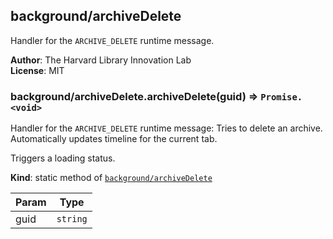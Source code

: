 <a name="module_background/archiveDelete"></a>

## background/archiveDelete
Handler for the `ARCHIVE_DELETE` runtime message.

**Author**: The Harvard Library Innovation Lab  
**License**: MIT  
<a name="module_background/archiveDelete.archiveDelete"></a>

### background/archiveDelete.archiveDelete(guid) ⇒ <code>Promise.&lt;void&gt;</code>
Handler for the `ARCHIVE_DELETE` runtime message: 
Tries to delete an archive.
Automatically updates timeline for the current tab.

Triggers a loading status.

**Kind**: static method of [<code>background/archiveDelete</code>](#module_background/archiveDelete)  

| Param | Type |
| --- | --- |
| guid | <code>string</code> | 

